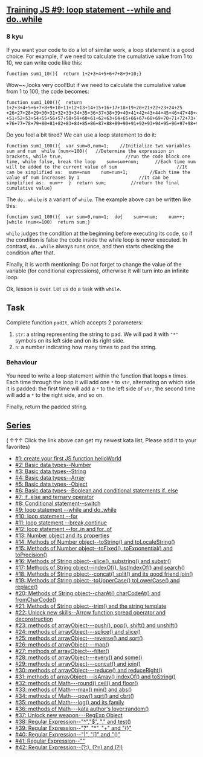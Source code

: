 <h2><a href=https://www.codewars.com/kata/57216d4bcdd71175d6000560/train/javascript target="_blank">Training JS #9: loop statement --while and do..while</a></h2><h3>8 kyu</h3><p>If you want your code to do a lot of similar work, a loop statement is a good choice. For example, if we need to calculate the cumulative value from 1 to 10, we can write code like this:</p><pre><code class="language-javascript"><span class="cm-keyword">function</span> <span class="cm-def">sum1_10</span>(){  <span class="cm-keyword">return</span> <span class="cm-number">1</span><span class="cm-operator">+</span><span class="cm-number">2</span><span class="cm-operator">+</span><span class="cm-number">3</span><span class="cm-operator">+</span><span class="cm-number">4</span><span class="cm-operator">+</span><span class="cm-number">5</span><span class="cm-operator">+</span><span class="cm-number">6</span><span class="cm-operator">+</span><span class="cm-number">7</span><span class="cm-operator">+</span><span class="cm-number">8</span><span class="cm-operator">+</span><span class="cm-number">9</span><span class="cm-operator">+</span><span class="cm-number">10</span>;}</code></pre><pre style="display: none;"><code class="language-coffeescript"><span class="cm-variable">sum1_10</span><span class="cm-punctuation">=</span><span class="cm-punctuation">(</span><span class="cm-punctuation">)</span><span class="cm-operator">-&gt;</span>  <span class="cm-keyword">return</span> <span class="cm-number">1</span><span class="cm-operator">+</span><span class="cm-number">2</span><span class="cm-operator">+</span><span class="cm-number">3</span><span class="cm-operator">+</span><span class="cm-number">4</span><span class="cm-operator">+</span><span class="cm-number">5</span><span class="cm-operator">+</span><span class="cm-number">6</span><span class="cm-operator">+</span><span class="cm-number">7</span><span class="cm-operator">+</span><span class="cm-number">8</span><span class="cm-operator">+</span><span class="cm-number">9</span><span class="cm-operator">+</span><span class="cm-number">10</span><span class="cm-punctuation">;</span></code></pre><p>Wow~~,looks very cool!But if we need to calculate the cumulative value from 1 to 100, the code becomes:</p><pre><code class="language-javascript"><span class="cm-keyword">function</span> <span class="cm-def">sum1_100</span>(){  <span class="cm-keyword">return</span> <span class="cm-number">1</span><span class="cm-operator">+</span><span class="cm-number">2</span><span class="cm-operator">+</span><span class="cm-number">3</span><span class="cm-operator">+</span><span class="cm-number">4</span><span class="cm-operator">+</span><span class="cm-number">5</span><span class="cm-operator">+</span><span class="cm-number">6</span><span class="cm-operator">+</span><span class="cm-number">7</span><span class="cm-operator">+</span><span class="cm-number">8</span><span class="cm-operator">+</span><span class="cm-number">9</span><span class="cm-operator">+</span><span class="cm-number">10</span><span class="cm-operator">+</span><span class="cm-number">11</span><span class="cm-operator">+</span><span class="cm-number">12</span><span class="cm-operator">+</span><span class="cm-number">13</span><span class="cm-operator">+</span><span class="cm-number">14</span><span class="cm-operator">+</span><span class="cm-number">15</span><span class="cm-operator">+</span><span class="cm-number">16</span><span class="cm-operator">+</span><span class="cm-number">17</span><span class="cm-operator">+</span><span class="cm-number">18</span><span class="cm-operator">+</span><span class="cm-number">19</span><span class="cm-operator">+</span><span class="cm-number">20</span><span class="cm-operator">+</span><span class="cm-number">21</span><span class="cm-operator">+</span><span class="cm-number">22</span><span class="cm-operator">+</span><span class="cm-number">23</span><span class="cm-operator">+</span><span class="cm-number">24</span><span class="cm-operator">+</span><span class="cm-number">25</span>  <span class="cm-operator">+</span><span class="cm-number">26</span><span class="cm-operator">+</span><span class="cm-number">27</span><span class="cm-operator">+</span><span class="cm-number">28</span><span class="cm-operator">+</span><span class="cm-number">29</span><span class="cm-operator">+</span><span class="cm-number">30</span><span class="cm-operator">+</span><span class="cm-number">31</span><span class="cm-operator">+</span><span class="cm-number">32</span><span class="cm-operator">+</span><span class="cm-number">33</span><span class="cm-operator">+</span><span class="cm-number">34</span><span class="cm-operator">+</span><span class="cm-number">35</span><span class="cm-operator">+</span><span class="cm-number">36</span><span class="cm-operator">+</span><span class="cm-number">37</span><span class="cm-operator">+</span><span class="cm-number">38</span><span class="cm-operator">+</span><span class="cm-number">39</span><span class="cm-operator">+</span><span class="cm-number">40</span><span class="cm-operator">+</span><span class="cm-number">41</span><span class="cm-operator">+</span><span class="cm-number">42</span><span class="cm-operator">+</span><span class="cm-number">43</span><span class="cm-operator">+</span><span class="cm-number">44</span><span class="cm-operator">+</span><span class="cm-number">45</span><span class="cm-operator">+</span><span class="cm-number">46</span><span class="cm-operator">+</span><span class="cm-number">47</span><span class="cm-operator">+</span><span class="cm-number">48</span><span class="cm-operator">+</span><span class="cm-number">49</span><span class="cm-operator">+</span><span class="cm-number">50</span>  <span class="cm-operator">+</span><span class="cm-number">51</span><span class="cm-operator">+</span><span class="cm-number">52</span><span class="cm-operator">+</span><span class="cm-number">53</span><span class="cm-operator">+</span><span class="cm-number">54</span><span class="cm-operator">+</span><span class="cm-number">55</span><span class="cm-operator">+</span><span class="cm-number">56</span><span class="cm-operator">+</span><span class="cm-number">57</span><span class="cm-operator">+</span><span class="cm-number">58</span><span class="cm-operator">+</span><span class="cm-number">59</span><span class="cm-operator">+</span><span class="cm-number">60</span><span class="cm-operator">+</span><span class="cm-number">61</span><span class="cm-operator">+</span><span class="cm-number">62</span><span class="cm-operator">+</span><span class="cm-number">63</span><span class="cm-operator">+</span><span class="cm-number">64</span><span class="cm-operator">+</span><span class="cm-number">65</span><span class="cm-operator">+</span><span class="cm-number">66</span><span class="cm-operator">+</span><span class="cm-number">67</span><span class="cm-operator">+</span><span class="cm-number">68</span><span class="cm-operator">+</span><span class="cm-number">69</span><span class="cm-operator">+</span><span class="cm-number">70</span><span class="cm-operator">+</span><span class="cm-number">71</span><span class="cm-operator">+</span><span class="cm-number">72</span><span class="cm-operator">+</span><span class="cm-number">73</span><span class="cm-operator">+</span><span class="cm-number">74</span><span class="cm-operator">+</span><span class="cm-number">75</span>  <span class="cm-operator">+</span><span class="cm-number">76</span><span class="cm-operator">+</span><span class="cm-number">77</span><span class="cm-operator">+</span><span class="cm-number">78</span><span class="cm-operator">+</span><span class="cm-number">79</span><span class="cm-operator">+</span><span class="cm-number">80</span><span class="cm-operator">+</span><span class="cm-number">81</span><span class="cm-operator">+</span><span class="cm-number">82</span><span class="cm-operator">+</span><span class="cm-number">83</span><span class="cm-operator">+</span><span class="cm-number">84</span><span class="cm-operator">+</span><span class="cm-number">85</span><span class="cm-operator">+</span><span class="cm-number">86</span><span class="cm-operator">+</span><span class="cm-number">87</span><span class="cm-operator">+</span><span class="cm-number">88</span><span class="cm-operator">+</span><span class="cm-number">89</span><span class="cm-operator">+</span><span class="cm-number">90</span><span class="cm-operator">+</span><span class="cm-number">91</span><span class="cm-operator">+</span><span class="cm-number">92</span><span class="cm-operator">+</span><span class="cm-number">93</span><span class="cm-operator">+</span><span class="cm-number">94</span><span class="cm-operator">+</span><span class="cm-number">95</span><span class="cm-operator">+</span><span class="cm-number">96</span><span class="cm-operator">+</span><span class="cm-number">97</span><span class="cm-operator">+</span><span class="cm-number">98</span><span class="cm-operator">+</span><span class="cm-number">99</span><span class="cm-operator">+</span><span class="cm-number">100</span>;}</code></pre><pre style="display: none;"><code class="language-coffeescript"><span class="cm-variable">sum1_100</span><span class="cm-punctuation">=</span><span class="cm-punctuation">(</span><span class="cm-punctuation">)</span><span class="cm-operator">-&gt;</span>  <span class="cm-keyword">return</span> <span class="cm-number">1</span><span class="cm-operator">+</span><span class="cm-number">2</span><span class="cm-operator">+</span><span class="cm-number">3</span><span class="cm-operator">+</span><span class="cm-number">4</span><span class="cm-operator">+</span><span class="cm-number">5</span><span class="cm-operator">+</span><span class="cm-number">6</span><span class="cm-operator">+</span><span class="cm-number">7</span><span class="cm-operator">+</span><span class="cm-number">8</span><span class="cm-operator">+</span><span class="cm-number">9</span><span class="cm-operator">+</span><span class="cm-number">10</span><span class="cm-operator">+</span><span class="cm-number">11</span><span class="cm-operator">+</span><span class="cm-number">12</span><span class="cm-operator">+</span><span class="cm-number">13</span><span class="cm-operator">+</span><span class="cm-number">14</span><span class="cm-operator">+</span><span class="cm-number">15</span><span class="cm-operator">+</span><span class="cm-number">16</span><span class="cm-operator">+</span><span class="cm-number">17</span><span class="cm-operator">+</span><span class="cm-number">18</span><span class="cm-operator">+</span><span class="cm-number">19</span><span class="cm-operator">+</span><span class="cm-number">20</span><span class="cm-operator">+</span><span class="cm-number">21</span><span class="cm-operator">+</span><span class="cm-number">22</span><span class="cm-operator">+</span><span class="cm-number">23</span><span class="cm-operator">+</span><span class="cm-number">24</span><span class="cm-operator">+</span><span class="cm-number">25</span><span class="cm-indent">  </span><span class="cm-operator">+</span><span class="cm-number">26</span><span class="cm-operator">+</span><span class="cm-number">27</span><span class="cm-operator">+</span><span class="cm-number">28</span><span class="cm-operator">+</span><span class="cm-number">29</span><span class="cm-operator">+</span><span class="cm-number">30</span><span class="cm-operator">+</span><span class="cm-number">31</span><span class="cm-operator">+</span><span class="cm-number">32</span><span class="cm-operator">+</span><span class="cm-number">33</span><span class="cm-operator">+</span><span class="cm-number">34</span><span class="cm-operator">+</span><span class="cm-number">35</span><span class="cm-operator">+</span><span class="cm-number">36</span><span class="cm-operator">+</span><span class="cm-number">37</span><span class="cm-operator">+</span><span class="cm-number">38</span><span class="cm-operator">+</span><span class="cm-number">39</span><span class="cm-operator">+</span><span class="cm-number">40</span><span class="cm-operator">+</span><span class="cm-number">41</span><span class="cm-operator">+</span><span class="cm-number">42</span><span class="cm-operator">+</span><span class="cm-number">43</span><span class="cm-operator">+</span><span class="cm-number">44</span><span class="cm-operator">+</span><span class="cm-number">45</span><span class="cm-operator">+</span><span class="cm-number">46</span><span class="cm-operator">+</span><span class="cm-number">47</span><span class="cm-operator">+</span><span class="cm-number">48</span><span class="cm-operator">+</span><span class="cm-number">49</span><span class="cm-operator">+</span><span class="cm-number">50</span>  <span class="cm-operator">+</span><span class="cm-number">51</span><span class="cm-operator">+</span><span class="cm-number">52</span><span class="cm-operator">+</span><span class="cm-number">53</span><span class="cm-operator">+</span><span class="cm-number">54</span><span class="cm-operator">+</span><span class="cm-number">55</span><span class="cm-operator">+</span><span class="cm-number">56</span><span class="cm-operator">+</span><span class="cm-number">57</span><span class="cm-operator">+</span><span class="cm-number">58</span><span class="cm-operator">+</span><span class="cm-number">59</span><span class="cm-operator">+</span><span class="cm-number">60</span><span class="cm-operator">+</span><span class="cm-number">61</span><span class="cm-operator">+</span><span class="cm-number">62</span><span class="cm-operator">+</span><span class="cm-number">63</span><span class="cm-operator">+</span><span class="cm-number">64</span><span class="cm-operator">+</span><span class="cm-number">65</span><span class="cm-operator">+</span><span class="cm-number">66</span><span class="cm-operator">+</span><span class="cm-number">67</span><span class="cm-operator">+</span><span class="cm-number">68</span><span class="cm-operator">+</span><span class="cm-number">69</span><span class="cm-operator">+</span><span class="cm-number">70</span><span class="cm-operator">+</span><span class="cm-number">71</span><span class="cm-operator">+</span><span class="cm-number">72</span><span class="cm-operator">+</span><span class="cm-number">73</span><span class="cm-operator">+</span><span class="cm-number">74</span><span class="cm-operator">+</span><span class="cm-number">75</span>  <span class="cm-operator">+</span><span class="cm-number">76</span><span class="cm-operator">+</span><span class="cm-number">77</span><span class="cm-operator">+</span><span class="cm-number">78</span><span class="cm-operator">+</span><span class="cm-number">79</span><span class="cm-operator">+</span><span class="cm-number">80</span><span class="cm-operator">+</span><span class="cm-number">81</span><span class="cm-operator">+</span><span class="cm-number">82</span><span class="cm-operator">+</span><span class="cm-number">83</span><span class="cm-operator">+</span><span class="cm-number">84</span><span class="cm-operator">+</span><span class="cm-number">85</span><span class="cm-operator">+</span><span class="cm-number">86</span><span class="cm-operator">+</span><span class="cm-number">87</span><span class="cm-operator">+</span><span class="cm-number">88</span><span class="cm-operator">+</span><span class="cm-number">89</span><span class="cm-operator">+</span><span class="cm-number">90</span><span class="cm-operator">+</span><span class="cm-number">91</span><span class="cm-operator">+</span><span class="cm-number">92</span><span class="cm-operator">+</span><span class="cm-number">93</span><span class="cm-operator">+</span><span class="cm-number">94</span><span class="cm-operator">+</span><span class="cm-number">95</span><span class="cm-operator">+</span><span class="cm-number">96</span><span class="cm-operator">+</span><span class="cm-number">97</span><span class="cm-operator">+</span><span class="cm-number">98</span><span class="cm-operator">+</span><span class="cm-number">99</span><span class="cm-operator">+</span><span class="cm-number">100</span><span class="cm-punctuation">;</span></code></pre><p>Do you feel a bit tired? We can use a loop statement to do it:</p><pre><code class="language-javascript"><span class="cm-keyword">function</span> <span class="cm-def">sum1_100</span>(){  <span class="cm-keyword">var</span> <span class="cm-def">sum</span><span class="cm-operator">=</span><span class="cm-number">0</span>,<span class="cm-def">num</span><span class="cm-operator">=</span><span class="cm-number">1</span>;    <span class="cm-comment">//Initialize two variables sum and num</span>  <span class="cm-keyword">while</span> (<span class="cm-variable-2">num</span><span class="cm-operator">&lt;=</span><span class="cm-number">100</span>){   <span class="cm-comment">//Determine the expression in brackets, while true, </span>                      <span class="cm-comment">//run the code block one time, while false, break the loop</span>    <span class="cm-variable-2">sum</span><span class="cm-operator">=</span><span class="cm-variable-2">sum</span><span class="cm-operator">+</span><span class="cm-variable-2">num</span>;      <span class="cm-comment">//Each time num will be added to the current value of sum</span>                      <span class="cm-comment">//It can be simplified as:  sum+=num</span>    <span class="cm-variable-2">num</span><span class="cm-operator">=</span><span class="cm-variable-2">num</span><span class="cm-operator">+</span><span class="cm-number">1</span>;        <span class="cm-comment">//Each time the value of num increases by 1</span>                      <span class="cm-comment">//It can be simplified as:  num++</span>  }  <span class="cm-keyword">return</span> <span class="cm-variable-2">sum</span>;         <span class="cm-comment">//return the final cumulative value</span>}</code></pre><pre style="display: none;"><code class="language-coffeescript"><span class="cm-variable">sum1_100</span><span class="cm-punctuation">=</span><span class="cm-punctuation">(</span><span class="cm-punctuation">)</span><span class="cm-operator">-&gt;</span>  <span class="cm-variable">var</span> <span class="cm-variable">sum</span><span class="cm-punctuation">=</span><span class="cm-number">0</span><span class="cm-punctuation">,</span><span class="cm-variable">num</span><span class="cm-punctuation">=</span><span class="cm-number">1</span><span class="cm-punctuation">;</span>    <span class="cm-string-2">//</span><span class="cm-variable">Initialize</span> <span class="cm-variable">two</span> <span class="cm-variable">variables</span> <span class="cm-variable">sum</span> <span class="cm-operator">and</span> <span class="cm-variable">num</span>  <span class="cm-variable">sum</span> <span class="cm-operator">and</span> <span class="cm-variable">num</span>  <span class="cm-keyword">while</span> <span class="cm-punctuation">(</span><span class="cm-variable">num</span><span class="cm-operator">&lt;=</span><span class="cm-number">100</span><span class="cm-punctuation">)</span>   <span class="cm-string-2">//</span><span class="cm-variable">Determine</span> <span class="cm-variable">the</span> <span class="cm-variable">expression</span> <span class="cm-operator">in</span> <span class="cm-variable">brackets</span><span class="cm-punctuation">,</span> <span class="cm-keyword">while</span> <span class="cm-atom">true</span><span class="cm-punctuation">,</span> <span class="cm-indent">                      </span><span class="cm-string-2">//</span><span class="cm-variable">run</span> <span class="cm-variable">the</span> <span class="cm-variable">code</span> <span class="cm-variable">block</span> <span class="cm-variable">one</span> <span class="cm-variable">time</span><span class="cm-punctuation">,</span> <span class="cm-keyword">while</span> <span class="cm-atom">false</span><span class="cm-punctuation">,</span> <span class="cm-keyword">break</span> <span class="cm-variable">the</span> <span class="cm-keyword">loop</span><span class="cm-dedent">    </span><span class="cm-variable">sum</span><span class="cm-punctuation">=</span><span class="cm-variable">sum</span><span class="cm-operator">+</span><span class="cm-variable">num</span><span class="cm-punctuation">;</span>      <span class="cm-string-2">//</span><span class="cm-variable">Each</span> <span class="cm-variable">time</span> <span class="cm-variable">sum</span> <span class="cm-variable">will</span> <span class="cm-variable">add</span> <span class="cm-variable">the</span> <span class="cm-variable">current</span> <span class="cm-variable">value</span> <span class="cm-keyword">of</span> <span class="cm-variable">the</span> <span class="cm-variable">num</span><span class="cm-indent">                      </span><span class="cm-string-2">//</span><span class="cm-variable">It</span> <span class="cm-variable">can</span> <span class="cm-variable">be</span> <span class="cm-variable">simplified</span> <span class="cm-variable">as</span><span class="cm-punctuation">:</span>  <span class="cm-variable">sum</span><span class="cm-operator">+=</span><span class="cm-variable">num</span><span class="cm-dedent">    </span><span class="cm-variable">num</span><span class="cm-punctuation">=</span><span class="cm-variable">num</span><span class="cm-operator">+</span><span class="cm-number">1</span><span class="cm-punctuation">;</span>        <span class="cm-string-2">//</span><span class="cm-variable">Each</span> <span class="cm-variable">time</span> <span class="cm-variable">the</span> <span class="cm-variable">value</span> <span class="cm-keyword">of</span> <span class="cm-variable">num</span> <span class="cm-variable">increases</span> <span class="cm-keyword">by</span> <span class="cm-number">1</span><span class="cm-indent">                      </span><span class="cm-string-2">//</span><span class="cm-variable">It</span> <span class="cm-variable">can</span> <span class="cm-variable">be</span> <span class="cm-variable">simplified</span> <span class="cm-variable">as</span><span class="cm-punctuation">:</span>  <span class="cm-variable">num</span><span class="cm-operator">++</span><span class="cm-dedent">  </span>  <span class="cm-keyword">return</span> <span class="cm-variable">sum</span><span class="cm-punctuation">;</span>         <span class="cm-string-2">//</span><span class="cm-keyword">return</span> <span class="cm-variable">the</span> <span class="cm-variable">final</span> <span class="cm-variable">cumulative</span> <span class="cm-variable">value</span></code></pre><p>The <code>do..while</code> is a variant of <code>while</code>. The example above can be written like this:</p><pre><code class="language-javascript"><span class="cm-keyword">function</span> <span class="cm-def">sum1_100</span>(){  <span class="cm-keyword">var</span> <span class="cm-def">sum</span><span class="cm-operator">=</span><span class="cm-number">0</span>,<span class="cm-def">num</span><span class="cm-operator">=</span><span class="cm-number">1</span>;  <span class="cm-keyword">do</span>{    <span class="cm-variable-2">sum</span><span class="cm-operator">+=</span><span class="cm-variable-2">num</span>;    <span class="cm-variable-2">num</span><span class="cm-operator">++</span>;  }<span class="cm-keyword">while</span> (<span class="cm-variable-2">num</span><span class="cm-operator">&lt;=</span><span class="cm-number">100</span>)  <span class="cm-keyword">return</span> <span class="cm-variable-2">sum</span>;}</code></pre><pre style="display: none;"><code class="language-coffeescript"><span class="cm-variable">sum1_100</span><span class="cm-punctuation">=</span><span class="cm-punctuation">(</span><span class="cm-punctuation">)</span><span class="cm-operator">-&gt;</span>  <span class="cm-variable">var</span> <span class="cm-variable">sum</span><span class="cm-punctuation">=</span><span class="cm-number">0</span><span class="cm-punctuation">,</span><span class="cm-variable">num</span><span class="cm-punctuation">=</span><span class="cm-number">1</span><span class="cm-punctuation">;</span>  <span class="cm-keyword">do</span><span class="cm-indent">    </span><span class="cm-variable">sum</span><span class="cm-operator">+=</span><span class="cm-variable">num</span><span class="cm-punctuation">;</span>    <span class="cm-variable">num</span><span class="cm-operator">++</span><span class="cm-punctuation">;</span><span class="cm-dedent">  </span><span class="cm-keyword">while</span> <span class="cm-punctuation">(</span><span class="cm-variable">num</span><span class="cm-operator">&lt;=</span><span class="cm-number">100</span><span class="cm-punctuation">)</span><span class="cm-dedent">  </span><span class="cm-keyword">return</span> <span class="cm-variable">sum</span><span class="cm-punctuation">;</span></code></pre><p><code>while</code> judges the condition at the beginning before executing its code, so if the condition is false the code inside the while loop is never executed. In contrast, <code>do..while</code> always runs once, and then starts checking the condition after that.</p><p>Finally, it is worth mentioning: Do not forget to change the value of the variable (for conditional expressions), otherwise it will turn into an infinite loop.</p><p>Ok, lesson is over. Let us do a task with <code>while</code>.</p><h2 id="task">Task</h2><p>Complete function <code>padIt</code>, which accepts 2 parameters:</p><ol><li><code>str</code>: a string representing the string to pad. We will pad it with <code>"*"</code> symbols on its left side and on its right side.</li><li><code>n</code>: a number indicating how many times to pad the string.</li></ol><h3 id="behaviour">Behaviour</h3><p>You need to write a loop statement within the function that loops <code>n</code> times. Each time through the loop it will add one <code>*</code> to <code>str</code>, alternating on which side it is padded: the first time will add a <code>*</code> to the left side of <code>str</code>, the second time will add a <code>*</code> to the right side, and so on.</p><p>Finally, return the padded string.</p><h2 id="series"><a href="http://github.com/myjinxin2015/Katas-list-of-Training-JS-series" data-turbolinks="false" target="_blank">Series</a></h2><p>( ↑↑↑ Click the link above can get my newest kata list, Please add it to your favorites)</p><ul><li><a href="http://www.codewars.com/kata/571ec274b1c8d4a61c0000c8" data-turbolinks="false" target="_blank">#1: create your first JS function helloWorld</a></li><li><a href="http://www.codewars.com/kata/571edd157e8954bab500032d" data-turbolinks="false" target="_blank">#2: Basic data types--Number</a></li><li><a href="http://www.codewars.com/kata/571edea4b625edcb51000d8e" data-turbolinks="false" target="_blank">#3:  Basic data types--String</a></li><li><a href="http://www.codewars.com/kata/571effabb625ed9b0600107a" data-turbolinks="false" target="_blank">#4:  Basic data types--Array</a></li><li><a href="http://www.codewars.com/kata/571f1eb77e8954a812000837" data-turbolinks="false" target="_blank">#5:  Basic data types--Object</a></li><li><a href="http://www.codewars.com/kata/571f832f07363d295d001ba8" data-turbolinks="false" target="_blank">#6:  Basic data types--Boolean and conditional statements if..else</a></li><li><a href="http://www.codewars.com/kata/57202aefe8d6c514300001fd" data-turbolinks="false" target="_blank">#7:  if..else and ternary operator</a></li><li><a href="http://www.codewars.com/kata/572059afc2f4612825000d8a" data-turbolinks="false" target="_blank">#8: Conditional statement--switch</a></li><li><a href="http://www.codewars.com/kata/57216d4bcdd71175d6000560" data-turbolinks="false" target="_blank">#9: loop statement --while and do..while</a></li><li><a href="http://www.codewars.com/kata/5721a78c283129e416000999" data-turbolinks="false" target="_blank">#10: loop statement --for</a></li><li><a href="http://www.codewars.com/kata/5721c189cdd71194c1000b9b" data-turbolinks="false" target="_blank">#11: loop statement --break,continue</a></li><li><a href="http://www.codewars.com/kata/5722b3f0bd5583cf44001000" data-turbolinks="false" target="_blank">#12: loop statement --for..in and for..of</a></li><li><a href="http://www.codewars.com/kata/5722fd3ab7162a3a4500031f" data-turbolinks="false" target="_blank">#13: Number object and  its properties</a></li><li><a href="http://www.codewars.com/kata/57238ceaef9008adc7000603" data-turbolinks="false" target="_blank">#14: Methods of Number object--toString() and toLocaleString()</a></li><li><a href="http://www.codewars.com/kata/57256064856584bc47000611" data-turbolinks="false" target="_blank">#15: Methods of Number object--toFixed(), toExponential() and toPrecision()</a></li><li><a href="http://www.codewars.com/kata/57274562c8dcebe77e001012" data-turbolinks="false" target="_blank">#16: Methods of String object--slice(), substring() and substr()</a></li><li><a href="http://www.codewars.com/kata/57277a31e5e51450a4000010" data-turbolinks="false" target="_blank">#17: Methods of String object--indexOf(), lastIndexOf() and search()</a></li><li><a href="http://www.codewars.com/kata/57280481e8118511f7000ffa" data-turbolinks="false" target="_blank">#18: Methods of String object--concat() split() and its good friend join()</a></li><li><a href="http://www.codewars.com/kata/5728203b7fc662a4c4000ef3" data-turbolinks="false" target="_blank">#19: Methods of String object--toUpperCase() toLowerCase() and replace()</a></li><li><a href="http://www.codewars.com/kata/57284d23e81185ae6200162a" data-turbolinks="false" target="_blank">#20: Methods of String object--charAt() charCodeAt() and fromCharCode()</a></li><li><a href="http://www.codewars.com/kata/5729b103dd8bac11a900119e" data-turbolinks="false" target="_blank">#21: Methods of String object--trim() and the string template</a></li><li><a href="http://www.codewars.com/kata/572ab0cfa3af384df7000ff8" data-turbolinks="false" target="_blank">#22: Unlock new skills--Arrow function,spread operator and deconstruction</a></li><li><a href="http://www.codewars.com/kata/572af273a3af3836660014a1" data-turbolinks="false" target="_blank">#23: methods of arrayObject---push(), pop(), shift() and unshift()</a></li><li><a href="http://www.codewars.com/kata/572cb264362806af46000793" data-turbolinks="false" target="_blank">#24: methods of arrayObject---splice() and slice()</a></li><li><a href="http://www.codewars.com/kata/572df796914b5ba27c000c90" data-turbolinks="false" target="_blank">#25: methods of arrayObject---reverse() and sort()</a></li><li><a href="http://www.codewars.com/kata/572fdeb4380bb703fc00002c" data-turbolinks="false" target="_blank">#26: methods of arrayObject---map()</a></li><li><a href="http://www.codewars.com/kata/573023c81add650b84000429" data-turbolinks="false" target="_blank">#27: methods of arrayObject---filter()</a></li><li><a href="http://www.codewars.com/kata/57308546bd9f0987c2000d07" data-turbolinks="false" target="_blank">#28: methods of arrayObject---every() and some()</a></li><li><a href="http://www.codewars.com/kata/5731861d05d14d6f50000626" data-turbolinks="false" target="_blank">#29: methods of arrayObject---concat() and join()</a></li><li><a href="http://www.codewars.com/kata/573156709a231dcec9000ee8" data-turbolinks="false" target="_blank">#30: methods of arrayObject---reduce() and reduceRight()</a></li><li><a href="http://www.codewars.com/kata/5732b0351eb838d03300101d" data-turbolinks="false" target="_blank">#31: methods of arrayObject---isArray() indexOf() and toString()</a></li><li><a href="http://www.codewars.com/kata/5732d3c9791aafb0e4001236" data-turbolinks="false" target="_blank">#32: methods of Math---round() ceil() and floor()</a></li><li><a href="http://www.codewars.com/kata/5733d6c2d780e20173000baa" data-turbolinks="false" target="_blank">#33: methods of Math---max() min() and abs()</a></li><li><a href="http://www.codewars.com/kata/5733f948d780e27df6000e33" data-turbolinks="false" target="_blank">#34: methods of Math---pow() sqrt() and cbrt()</a></li><li><a href="http://www.codewars.com/kata/57353de879ccaeb9f8000564" data-turbolinks="false" target="_blank">#35: methods of Math---log() and its family</a></li><li><a href="http://www.codewars.com/kata/5735956413c2054a680009ec" data-turbolinks="false" target="_blank">#36: methods of Math---kata author's lover:random()</a></li><li><a href="http://www.codewars.com/kata/5735e39313c205fe39001173" data-turbolinks="false" target="_blank">#37: Unlock new weapon---RegExp Object</a></li><li><a href="http://www.codewars.com/kata/573975d3ac3eec695b0013e0" data-turbolinks="false" target="_blank">#38: Regular Expression--"^","$", "." and test()</a></li><li><a href="http://www.codewars.com/kata/573bca07dffc1aa693000139" data-turbolinks="false" target="_blank">#39: Regular Expression--"?", "*", "+" and "{}"</a></li><li><a href="http://www.codewars.com/kata/573d11c48b97c0ad970002d4" data-turbolinks="false" target="_blank">#40: Regular Expression--"|", "[]" and "()"</a></li><li><a href="http://www.codewars.com/kata/573e6831e3201f6a9b000971" data-turbolinks="false" target="_blank">#41: Regular Expression--""</a></li><li><a href="http://www.codewars.com/kata/573fb9223f9793e485000453" data-turbolinks="false" target="_blank">#42: Regular Expression--(?:), (?=) and (?!)</a></li></ul>